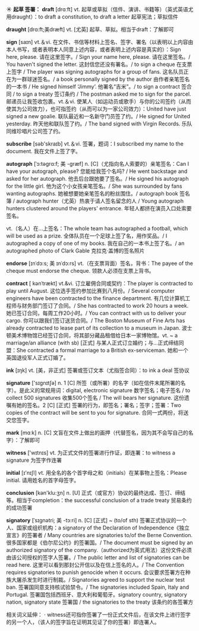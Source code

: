 ☀ <span class="category">**起草 签署：**</span>
<span class="vocabulary">**draft**</span> [drɑːft] 
<span class="definition">vt. 起草或草拟（信件、演讲、书籍等）（英式英语尤用draught）：</span>to draft a constitution, to draft a letter 起草宪法；草拟信件
             
<span class="vocabulary">**draught**</span> [drɑ:ft;美dræft]
<span class="definition">vt. [尤英] 起草、草拟。相当于draft：</span>了解即可         

<span class="vocabulary">**sign**</span> [saɪn]
<span class="definition">vt.＆vi. 在文件、书信等材料上签名、签字、署名（以表明以上内容由本人书写，或者表明本人同意上述内容，或者表明上述内容是真实的）：</span>Sign here, please. 请在这里签字。/ Sign your name here, please. 请在这里签名。/ You haven't signed the letter. 这封信您还没有署名。/ to sign a cheque 在支票上签字 / The player was signing autographs for a group of fans. 这名队员正在为一群球迷签名。/ a book personally signed by the author 由作者亲笔签名的一本书 / He signed himself ‘Jimmy’. 他署名“吉米”。/ to sign a contract 签合同 / to sign a treaty 签订条约 / The postman asked me to sign for the parcel. 邮递员让我签收包裹。<span class="definition">vt.＆vi. 使某人（如运动员或歌手）与你的公司签约（从而使其为公司效力），也可指签约（从而可以为一家公司效力）：</span>United have just signed a new goalie. 联队最近和一名新守门员签了约。/ He signed for United yesterday. 昨天他和联队签了约。/ The band signed with Virgin Records. 乐队同维珍唱片公司签了约。

<span class="vocabulary">**subscribe**</span> [səb'skraɪb] 
<span class="definition">vt.＆vi. 签署，题词：</span>I subscribed my name to the document. 我在文件上签了字。
            
<span class="vocabulary">**autograph**</span> [ˈɔ:təgrɑ:f; 美 -græf]
<span class="definition">n. [C]（尤指向名人索要的）亲笔签名：</span>Can I have your autograph, please? 您能给我签个名吗? / He went backstage and asked for her autograph. 他去后台跟她要了签名。/ He signed his autograph for the little girl. 他为这个小女孩亲笔签名。/ She was surrounded by fans wanting autographs. 她被想要她亲笔签名的粉丝围住。/ autograph book 签名簿 / autograph hunter（尤英）热衷于请人签名留念的人 / Young autograph hunters clustered around the players' entrance. 年轻人都挤在演员入口处索要签名。

<span class="definition">vt.（名人）在…上签名：</span>The whole team has autographed a football, which will be used as a prize. 全体队员在一个足球上签了名，用作奖品。/ I autographed a copy of one of my books. 我在自己的一本书上签了名。/ an autographed photo of Clark Gable 克拉克·盖博的签名照片

<span class="vocabulary">**endorse**</span> [ɪnˈdɔ:s; 美 ɪnˈdɔ:rs]
<span class="definition">vt.（在支票背面）签名，背书：</span>The payee of the cheque must endorse the cheque. 领款人必须在支票上背书。         

<span class="vocabulary">**contract**</span> [ kənˈtrækt]
<span class="definition">vt.&vi. 订立雇佣合同或契约：</span>The player is contracted to play until August. 这位选手签约参加比赛到八月份。/ Several computer engineers have been contracted to the finance department. 有几位计算机工程师与财务部门签订了合同。/ She has contracted to work 20 hours a week. 她已签订合同，每周工作20小时。/ You can contract with us to deliver your cargo. 你可以跟我们签订送货合同。/ The Boston Museum of Fine Arts has already contracted to lease part of its collection to a museum in Japan. 波士顿美术博物馆已经签订合同，将其部分藏品租借给日本一家博物馆。<span class="definition">vt. ~ a marriage/an alliance (with sb) [正式] 与某人正式订立婚约；与…正式缔结同盟：</span>She contracted a formal marriage to a British ex-serviceman. 她和一个英国退役军人正式订婚了。

<span class="vocabulary">**ink**</span> [ɪŋk] 
<span class="definition">vt. [美，非正式] 签署或签订文本（尤指签合同）：</span>to ink a deal 签协议

<span class="vocabulary">**signature**</span> ['sɪɡnɪtʃə] 
<span class="definition">n. 1 [C] 所签（或所署）的名字（如在信件末尾所署的名字）。是此义的常规用词：</span>digital, electronic signature 数字签名；电子签名 / to collect 500 signatures 收集500个签名 / The will bears her signature. 这份遗嘱有她的签名。<span class="definition">2 [C] [正式] 签署的行为，即签名；署名；签字；签署：</span>Two copies of the contract will be sent to you for signature. 合同一式两份，将送交您签字。

<span class="vocabulary">**mark**</span> [mɑːk] 
<span class="definition">n. [C] 文盲在文件上做出的画押（代替签名，因为其不会写自己的名字）：</span>了解即可

<span class="vocabulary">**witness**</span> ['wɪtnɪs] 
<span class="definition">vt. 为正式文件的签署进行作证，即连署：</span>to witness a signature 为签字作连署

<span class="vocabulary">**initial**</span> [ɪ'nɪʃl] 
<span class="definition">vt. 用全名的各个首字母之和（initials）在某事物上签名：</span>Please initial. 请用姓名的首字母签字。

<span class="vocabulary">**conclusion**</span> [kən'klu:ӡn] 
<span class="definition">n. [U] 正式（或官方）协议的最终达成、签订、缔结等。相当于completion：</span>the successful conclusion of a trade treaty 贸易条约的成功签署
           
<span class="vocabulary">**signatory**</span> [ˈsɪgnətri; 美 -tɔ:ri]
<span class="definition">n. [C] [正式] ~ (to/of sth) 签署正式协议的一个人、国家或组织机构：</span>a signatory of the Declaration of Independence《独立宣言》的签署者 / Many countries are signatories to/of the Berne Convention. 很多国家都是《伯尔尼公约》的签署国。/ The document must be signed by an authorized signatory of the company.（authorized为英式用法）这份文件必须由该公司授权的签字人签薯。/ The public letter and list of signatories can be read here. 这里可以看到那封公开信以及在信上签名的人。/ The Convention requires signatories to punish genocide when it occurs. 会议要求签署方在种族大屠杀发生时进行制裁。/ Signatories agreed to support the nuclear test ban. 签署国同意支持核试验禁令。/ The signatories included Spain, Italy and Portugal. 签署国包括西班牙、意大利和葡萄牙。signatory country, signatory nation, signatory state 签署国 / the signatories to the treaty 该条约的各签署方

相关词义延伸：
· witness还可指你签署了一份正式文件后，在该文件上进行签字的另一个人，（该人的签字旨在证明其见证了你的签署）即连署人。
